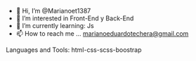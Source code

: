 - 👋 Hi, I’m @Marianoet1387
- 👀 I’m interested in Front-End y Back-End
- 🌱 I’m currently learning: Js
- 📫 How to reach me ... marianoeduardotechera@gmail.com

Languages and Tools:
html-css-scss-boostrap
